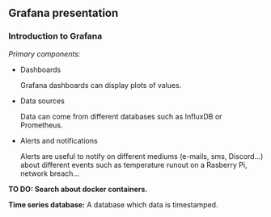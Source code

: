 ## Grafana presentation

### Introduction to Grafana

*Primary components:*

* Dashboards

    Grafana dashboards can display plots of values.
    
* Data sources

    Data can come from different databases such as InfluxDB or Prometheus.

* Alerts and notifications
    
    Alerts are useful to notify on different mediums (e-mails, sms, Discord...) about different events such as temperature runout on a Rasberry Pi, network breach...


**TO DO: Search about docker containers.**

**Time series database:** A database which data is timestamped.

